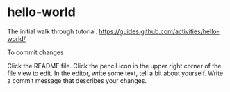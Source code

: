 hello-world
===========

The initial walk through tutorial.
https://guides.github.com/activities/hello-world/

To commit changes

Click the README file.
Click the pencil icon in the upper right corner of the file view to edit.
In the editor, write some text, tell a bit about yourself.
Write a commit message that describes your changes.
